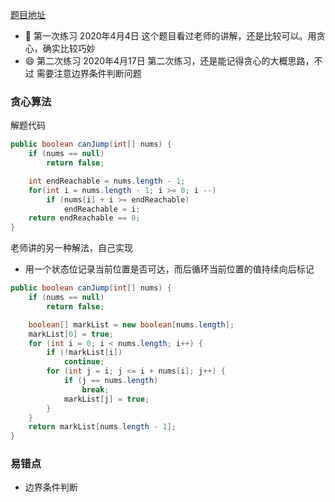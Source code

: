 [题目地址](https://leetcode-cn.com/problems/jump-game/)



- :slightly_smiling_face: 第一次练习 2020年4月4日 这个题目看过老师的讲解，还是比较可以。用贪心，确实比较巧妙
- :smile: 第二次练习  2020年4月17日 第二次练习，还是能记得贪心的大概思路，不过 需要注意边界条件判断问题



### 贪心算法

解题代码

```java
public boolean canJump(int[] nums) {
    if (nums == null)
        return false;

    int endReachable = nums.length - 1;
    for(int i = nums.length - 1; i >= 0; i --)
        if (nums[i] + i >= endReachable)
            endReachable = i;
    return endReachable == 0;
}
```



老师讲的另一种解法，自己实现

- 用一个状态位记录当前位置是否可达，而后循环当前位置的值持续向后标记

```java
public boolean canJump(int[] nums) {
    if (nums == null)
        return false;

    boolean[] markList = new boolean[nums.length];
    markList[0] = true;
    for (int i = 0; i < nums.length; i++) {
        if (!markList[i])
            continue;
        for (int j = i; j <= i + nums[i]; j++) {
            if (j == nums.length)
                break;
            markList[j] = true;
        }
    }
    return markList[nums.length - 1];
}
```



### 易错点

- 边界条件判断
